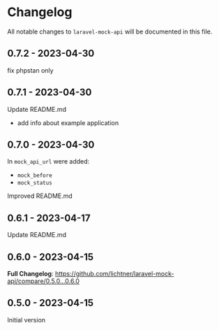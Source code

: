 # Changelog

All notable changes to `laravel-mock-api` will be documented in this file.

## 0.7.2 - 2023-04-30

fix phpstan only

## 0.7.1 - 2023-04-30

Update README.md

- add info about example application

## 0.7.0 - 2023-04-30

In `mock_api_url` were added:

- `mock_before`
- `mock_status`

Improved README.md

## 0.6.1 - 2023-04-17

Update README.md

## 0.6.0 - 2023-04-15

**Full Changelog**: https://github.com/lichtner/laravel-mock-api/compare/0.5.0...0.6.0

## 0.5.0 - 2023-04-15

Initial version
